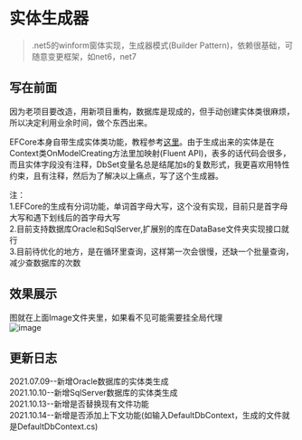 # 实体生成器
> .net5的winform窗体实现，生成器模式(Builder Pattern)，依赖很基础，可随意变更框架，如net6，net7
## 写在前面
因为老项目要改造，用新项目重构，数据库是现成的，但手动创建实体类很麻烦，所以决定利用业余时间，做个东西出来。  
  
EFCore本身自带生成实体类功能，教程参考[这里](https://www.cnblogs.com/gaoxiong666/p/15018956.html)。由于生成出来的实体是在Context类OnModelCreating方法里加映射(Fluent API)，表多的话代码会很多，而且实体字段没有注释，DbSet变量名总是结尾加s的复数形式，我更喜欢用特性约束，且有注释，然后为了解决以上痛点，写了这个生成器。  
  
注：  
1.EFCore的生成有分词功能，单词首字母大写，这个没有实现，目前只是首字母大写和遇下划线后的首字母大写  
2.目前支持数据库Oracle和SqlServer,扩展别的库在DataBase文件夹实现接口就行  
3.目前待优化的地方，是在循环里查询，这样第一次会很慢，还缺一个批量查询，减少查数据库的次数
## 效果展示
图就在上面Image文件夹里，如果看不见可能需要挂全局代理  
![image](https://github.com/GaoXiong666/CreateEntity/blob/main/Image/123.png)
## 更新日志
2021.07.09--新增Oracle数据库的实体类生成  
2021.10.10--新增SqlServer数据库的实体类生成  
2021.10.13--新增是否替换现有文件功能  
2021.10.14--新增是否添加上下文功能(如输入DefaultDbContext，生成的文件就是DefaultDbContext.cs)
